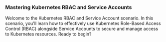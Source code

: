 
<br>

### Mastering Kubernetes RBAC and Service Accounts

Welcome to the Kubernetes RBAC and Service Account scenario. In this scenario, you'll learn how to effectively use Kubernetes Role-Based Access Control (RBAC) alongside Service Accounts to secure and manage access to Kubernetes resources. Ready to begin?
